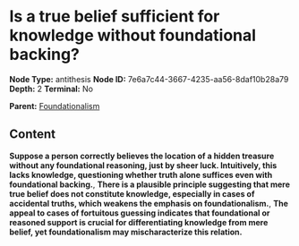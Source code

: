 # Is a true belief sufficient for knowledge without foundational backing?

**Node Type:** antithesis
**Node ID:** 7e6a7c44-3667-4235-aa56-8daf10b28a79
**Depth:** 2
**Terminal:** No

**Parent:** [Foundationalism](foundationalism.md)

## Content

**Suppose a person correctly believes the location of a hidden treasure without any foundational reasoning, just by sheer luck. Intuitively, this lacks knowledge, questioning whether truth alone suffices even with foundational backing.**, **There is a plausible principle suggesting that mere true belief does not constitute knowledge, especially in cases of accidental truths, which weakens the emphasis on foundationalism.**, **The appeal to cases of fortuitous guessing indicates that foundational or reasoned support is crucial for differentiating knowledge from mere belief, yet foundationalism may mischaracterize this relation.**
